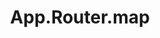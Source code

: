 ---
title: App.Router.map
template: topic.jade
tags: [ 'router' ]
description: allows you to add routes and resources to your app
arguments: [ fn ]
---